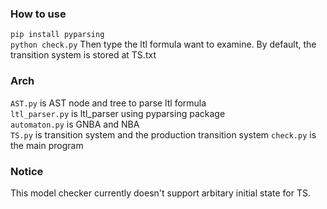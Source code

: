 ### How to use
```pip install pyparsing```  
```python check.py```
Then type the ltl formula want to examine.
By default, the transition system is stored at TS.txt

### Arch
```AST.py``` is AST node and tree to parse ltl formula  
```ltl_parser.py``` is ltl_parser using pyparsing package  
```automaton.py``` is GNBA and NBA  
```TS.py``` is transition system and the production transition system
```check.py``` is the main program

### Notice
This model checker currently doesn't support arbitary initial state for TS.
